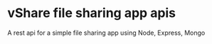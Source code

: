 # vShare file sharing app apis

A rest api for a simple file sharing app using Node, Express, Mongo
